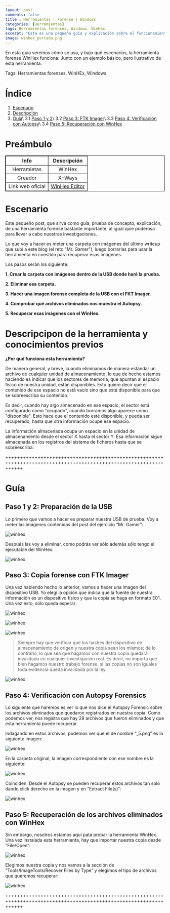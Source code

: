 ```yaml
---
layout: post
comments: false
title : Herramientas | Forense | Windows
categories: [Herramientas]
tags: Herramientas forenses, Windows, WinHex
excerpt: "Esta es una pequeña guía y explicación sobre el funcionamiento de una herramienta forense que todos los que nos dedicamos a esto debe conocer."
image: winhex_portada.png
---
```


En esta guía veremos cómo se usa, y bajo qué escenarios, la herramienta forense WinHex funciona. Junto con un ejemplo básico, pero ilustrativo de esta herramienta.

Tags: Herramientas forenses, WinHEx, Windows


# Índice

1. [Escenario](#esc)
2. [Descripción](#descp)
3. [Guía](#guia)\\
  3.1 [Paso 1 y 2](#p1)\\
  3.2 [Paso 3: FTK Imager](#p3)\\
  3.3 [Paso 4: Verificación con Autopsy](#p4)\\
  3.4 [Paso 5: Recuperación con WinHex](#p5)


# Preámbulo <a name="pre"></a>

<html>
<body>
<style>
table, th, td {
  border:1px solid black;
}
</style>
</body>
</html>

|**Info**|**Descripción**|
|:--:|:---------:|
|Herramietas|WinHex|
|Creador|X-Ways|
|Link web oficial|[WinHex Editor](https://www.x-ways.net/)|


# Escenario <a name="esc"></a>

Este pequeño post, que sirva como guía, prueba de concepto, explicación, de una herramienta forense bastante importante, al igual quie poderosa para llevar a cabo nuestras investigaciones.

Lo que voy a hacer es meter una carpeta con imágenes del último writeup que subí a este blog (el reto "Mr. Gamer"), luego borrarlas para usar la herramienta en cuestión para recuperar esas imágenes.

Los pasos serán los siguiente:

**1. Crear la carpeta con imágenes dentro de la USB donde haré la prueba.**

**2. Eliminar esa carpeta.**

**3. Hacer una imagen forense completa de la USB con el FKT Imager.**

**4. Comprobar qué archivos eliminados nos muestra el Autopsy.**

**5. Recuperar esas imágenes con el WinHex.**


# Descripcipon de la herramienta y conocimientos previos <a name="descp"></a>

**¿Por qué funciona esta herramienta?**

De manera general, y breve, cuando eliminamos de manera estándar un archivo de cualquier unidad de almacenamiento, lo que de hecho estamos haciendo es indicar que los sectores de memoria, que apuntan al espacio físico de nuestra unidad, están disponibles. Esto quiere decir que el contenido de ese espacio no está vacío sino que está disponible para que se sobreescriba su contenido.

Es decir, cuando hay algo almecenado en ese espacio, el sector está configurado como "ocupado", cuando borramos algo aparece como "disponible". Esto hace que el contenido esté disponible, y pueda ser recuperado, hasta que otra información ocupe ese espacio.

La información almacenada ocupa un espacio en la unidad de almacenamiento desde el sector X hasta el sector Y. Esa información sigue almacenada en los registros del sistema de ficheros hasta que se sobreescriba.


++++++++++++++++++++++++++++++++++++++++++++++++++++++++++++++++++++++++++++++++++++++++++++++++++++++++++++++++++

# Guía <a name="guia"></a>

## Paso 1 y 2: Preparación de la USB <a name="p1"></a>

Lo primero que vamos a hacer es preparar nuestra USB de prueba. Voy a meter las imágenes contenidas del post del ejercicio “Mr. Gamer”:

![winhex](../assets/img/winhex/1.png)

Después las voy a eliminar, como podrás ver sólo además sólo tengo el ejecutable del WinHex:

![winhex](../assets/img/winhex/2.png)


## Paso 3: Copia forense con FTK Imager <a name="p3"></a>

Una vez habiendo hecho lo anterior, vamos a hacer una imagen del dispositivo USB. Yo elegí la opción que indica que la fuente de nuestra información es un dispositivo físico y que la copia se haga en formato E01. Una vez esto, sólo queda esperar:

![winhex](../assets/img/winhex/3.png)

![winhex](../assets/img/winhex/4.png)

![winhex](../assets/img/winhex/5.png)

> Siempre hay que verificar que los hashes del dispositivo de almacenamiento de origen y nuestra copia sean los mismos; de lo contrario, lo que sea que hagamos con nuestra copia quedará invalidada en cualquier investigación real. Es decir, no importa qué bien hagamos nuestro trabajo forense, si las copias no son iguales toda evidencia queda invalidada por la ley.
 
![winhex](../assets/img/winhex/6.png)


## Paso 4: Verificación con Autopsy Forensics <a name="p4"></a>

Lo siguiente que haremos es ver lo que nos dice el Autopsy Forensic sobre los archivos eliminados que quedaron registrados en nuestra copia. Como podemos ver, nos registra que hay 29 archivos que fueron eliminados y que esta herramienta puede recuperar.

Indagando en estos archivos, podemos ver que el de nombre “_5.png” es la siguiente imagen:

![winhex](../assets/img/winhex/7.png)

En la carpeta original, la imagen correspondiente con ese nombre es la siguiente:

![winhex](../assets/img/winhex/8.png)

Coinciden. Desde el Autopsy se pueden recuperar estos archivos tan solo dando click derecho en la imagen y en “Extract File(s)”:

![winhex](../assets/img/winhex/9.png)

## Paso 5: Recuperación de los archivos eliminados con WinHex <a name="p5"></a>

Sin embargo, nosotros estamos aquí pata probar la herramienta WinHex. Una vez instalada esta herramienta, hay que importar nuestra copia desde “File/Open”:

![winhex](../assets/img/winhex/10.png)

Elegimos nuestra copia y nos vamos a la sección de “Tools/ImageTools/Recover Files by Type” y elegimos el tipo de archivos que queremos recuperar:

![winhex](../assets/img/winhex/12.png)

++++++++++++++++++++++++++++++++++++++++++++++++++++++++++++++++++++++++++++++++++++++++++++++++++++++++++++++++++